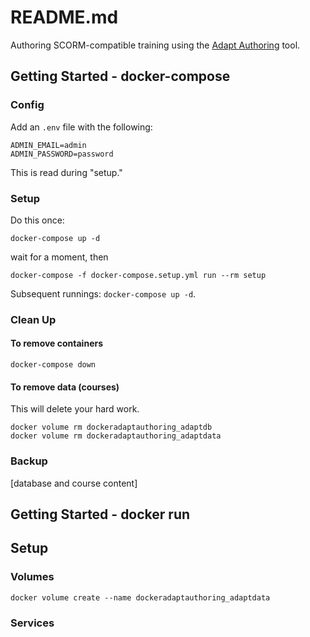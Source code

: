 README.md
=================

Authoring SCORM-compatible training using the [Adapt Authoring](https://github.com/adaptlearning/adapt_authoring) tool.

Getting Started - docker-compose
---------------------------------

### Config

Add an `.env` file with the following:

```
ADMIN_EMAIL=admin
ADMIN_PASSWORD=password
```

This is read during "setup."

### Setup

Do this once:

```
docker-compose up -d
```

wait for a moment, then

```
docker-compose -f docker-compose.setup.yml run --rm setup

```

Subsequent runnings: `docker-compose up -d`.


### Clean Up

#### To remove containers

```
docker-compose down
```

#### To remove data (courses)

This will delete your hard work.

```
docker volume rm dockeradaptauthoring_adaptdb
docker volume rm dockeradaptauthoring_adaptdata
```

### Backup

[database and course content]

Getting Started - docker run
---------------------------------

Setup
-----------

### Volumes

`docker volume create --name dockeradaptauthoring_adaptdata`

### Services